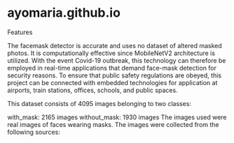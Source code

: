 # ayomaria.github.io

Features

The facemask detector is accurate and uses no dataset of altered masked photos. It is computationally effective since MobileNetV2 architecture is utilized.
With  the event Covid-19 outbreak, this technology can therefore be employed in real-time applications that demand face-mask detection for security reasons. To ensure that public safety regulations are obeyed, this project can be connected with embedded technologies for application at airports, train stations, offices, schools, and public spaces.



This dataset consists of 4095 images belonging to two classes:

with_mask: 2165 images
without_mask: 1930 images
The images used were real images of faces wearing masks. The images were collected from the following sources:
